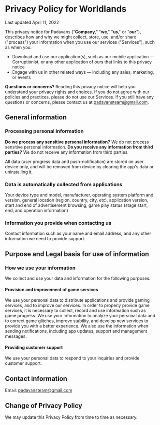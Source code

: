 # Privacy Policy for Worldlands
Last updated April 11, 2022

This privacy notice for Padavans ("**Company**," "**we**," "**us**," or "**our**"), describes how and why we might collect, store, use, and/or share ("process") your information when you use our
services ("Services"), such as when you:
- Download and use our application(s), such as our mobile application — Corruptionist, or any other application of ours that links to this privacy notice
- Engage with us in other related ways — including any sales, marketing, or events

**Questions or concerns?** Reading this privacy notice will help you understand your privacy rights and choices. If you do not agree with our policies and practices, please do not use our
Services. If you still have any questions or concerns, please contact us at padavansteam@gmail.com.

## General information 
### Processing personal information
**Do we process any sensitive personal information?** We do not process sensitive personal information.
**Do you receive any information from third parties?** We do not receive any information from third parties.

All data (user progress data and push-notification) are stored on user device only, and will be removed from device by clearing the app's data or uninstalling it.

### Data is automatically collected from applications
Your device type and model, manufacturer, operating system platform and version, general location (region, country, city, etc), application version, start and end of advertisement browsing, game play status (stage start, end, and operation information)

### Information you provide when contacting us
Contact information such as your name and email address, and any other information we need to provide support.

## Purpose and Legal basis for use of information
### How we use your information
We collect and use your data and information for the following purposes.

#### Provision and improvement of game services
We use your personal data to distribute applications and provide gaming services, and to improve our services.
In order to properly provide game services, it is necessary to collect, record and use information such as game progress.
We use your information to analyze your personal data and to correct game glitches, improve stability, and develop new services to provide you with a better experience.
We also use the information when sending notifications, including app updates, support and management messages.

#### Providing customer support
We use your personal data to respond to your inquiries and provide customer support.

## Contact information
Email: padavansteam@gmail.com

## Change of Privacy Policy
We may update this Privacy Policy from time to time as necessary.
